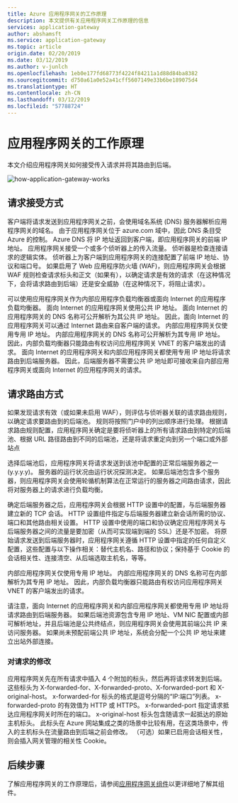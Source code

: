 ```yaml
---
title: Azure 应用程序网关的工作原理
description: 本文提供有关应用程序网关工作原理的信息
services: application-gateway
author: abshamsft
ms.service: application-gateway
ms.topic: article
origin.date: 02/20/2019
ms.date: 03/12/2019
ms.author: v-junlch
ms.openlocfilehash: 1eb0e177fd68773f4224f84211a1d88d84ba8382
ms.sourcegitcommit: d750a61a0e52a41cff5607149e33b6be189075d4
ms.translationtype: HT
ms.contentlocale: zh-CN
ms.lasthandoff: 03/12/2019
ms.locfileid: "57788724"
---
```

# <a name="how-application-gateway-works"></a>应用程序网关的工作原理

本文介绍应用程序网关如何接受传入请求并将其路由到后端。

![how-application-gateway-works](./media/how-application-gateway-works/how-application-gateway-works.png)

## <a name="how-a-request-is-accepted"></a>请求接受方式

客户端将请求发送到应用程序网关之前，会使用域名系统 (DNS) 服务器解析应用程序网关的域名。 由于应用程序网关位于 azure.com 域中，因此 DNS 条目受 Azure 的控制。 Azure DNS 将 IP 地址返回到客户端，即应用程序网关的前端 IP 地址。 应用程序网关接受一个或多个侦听器上的传入流量。 侦听器是检查连接请求的逻辑实体。 侦听器上为客户端到应用程序网关的连接配置了前端 IP 地址、协议和端口号。 如果启用了 Web 应用程序防火墙 (WAF)，则应用程序网关会根据 WAF 规则检查请求标头和正文（如果有），以确定请求是有效的请求（在这种情况下，会将请求路由到后端）还是安全威胁（在这种情况下，将阻止请求）。  

可以使用应用程序网关作为内部应用程序负载均衡器或面向 Internet 的应用程序负载均衡器。 面向 Internet 的应用程序网关使用公共 IP 地址。 面向 Internet 的应用程序网关的 DNS 名称可公开解析为其公共 IP 地址。 因此，面向 Internet 的应用程序网关可以通过 Internet 路由来自客户端的请求。 内部应用程序网关仅使用专用 IP 地址。 内部应用程序网关的 DNS 名称可公开解析为其专用 IP 地址。 因此，内部负载均衡器只能路由有权访问应用程序网关 VNET 的客户端发出的请求。 面向 Internet 的应用程序网关和内部应用程序网关都使用专用 IP 地址将请求路由到后端服务器。 因此，后端服务器不需要公共 IP 地址即可接收来自内部应用程序网关或面向 Internet 的应用程序网关的请求。

## <a name="how-a-request-is-routed"></a>请求路由方式

如果发现请求有效（或如果未启用 WAF），则评估与侦听器关联的请求路由规则，以确定请求要路由到的后端池。 规则将按照门户中的列出顺序进行处理。 根据请求路由规则配置，应用程序网关确定是要将侦听器上的所有请求路由到特定的后端池、根据 URL 路径路由到不同的后端池，还是将请求重定向到另一个端口或外部站点

选择后端池后，应用程序网关将请求发送到该池中配置的正常后端服务器之一 (y.y.y.y)。 服务器的运行状况由运行状况探测决定。 如果后端池包含多个服务器，则应用程序网关会使用轮循机制算法在正常运行的服务器之间路由请求，因此将对服务器上的请求进行负载均衡。

确定后端服务器之后，应用程序网关会根据 HTTP 设置中的配置，与后端服务器建立新的 TCP 会话。 HTTP 设置组件指定与后端服务器建立新会话所需的协议、端口和其他路由相关设置。 HTTP 设置中使用的端口和协议确定应用程序网关与后端服务器之间的流量是要加密（从而可实现端到端的 SSL）还是不加密。 将原始请求发送到后端服务器时，应用程序网关遵循 HTTP 设置中指定的任何自定义配置，这些配置与以下操作相关：替代主机名、路径和协议；保持基于 Cookie 的会话相关性、连接清空、从后端选取主机名，等等。

内部应用程序网关仅使用专用 IP 地址。 内部应用程序网关的 DNS 名称可在内部解析为其专用 IP 地址。 因此，内部负载均衡器只能路由有权访问应用程序网关 VNET 的客户端发出的请求。

请注意，面向 Internet 的应用程序网关和内部应用程序网关都使用专用 IP 地址将请求路由到后端服务器。 如果后端池资源包含专用 IP 地址、VM NIC 配置或内部可解析地址，并且后端池是公共终结点，则应用程序网关会使用其前端公共 IP 来访问服务器。 如果尚未预配前端公共 IP 地址，系统会分配一个公共 IP 地址来建立出站外部连接。

### <a name="modifications-to-the-request"></a>对请求的修改

应用程序网关先在所有请求中插入 4 个附加的标头，然后再将请求转发到后端。 这些标头为 X-forwarded-for、X-forwarded-proto、X-forwarded-port 和 X-original-host。 x-forwarded-for 标头的格式是逗号分隔的“IP:端口”列表。 x-forwarded-proto 的有效值为 HTTP 或 HTTPS。 x-forwarded-port 指定请求抵达应用程序网关时所在的端口。 x-original-host 标头包含随请求一起抵达的原始主机标头。 此标头在 Azure 网站集成之类的场景中比较有用，在这类场景中，传入的主机标头在流量路由到后端之前会修改。 （可选）如果已启用会话相关性，则会插入网关管理的相关性 Cookie。 


## <a name="next-steps"></a>后续步骤

了解应用程序网关的工作原理后，请参阅[应用程序网关组件](application-gateway-components.md)以更详细地了解其组件。

<!-- Update_Description: wording update -->